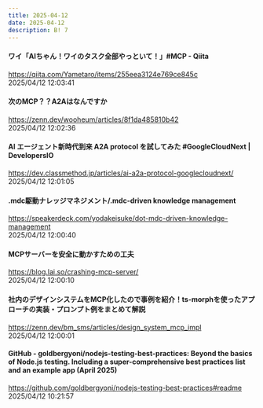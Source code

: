 ```yaml
---
title: 2025-04-12
date: 2025-04-12
description: B! 7
---
```


#### ワイ「AIちゃん！ワイのタスク全部やっといて！」#MCP - Qiita
https://qiita.com/Yametaro/items/255eea3124e769ce845c<br>
2025/04/12 12:03:41<br>


#### 次のMCP？？A2Aはなんですか
https://zenn.dev/wooheum/articles/8f1da485810b42<br>
2025/04/12 12:02:36<br>


#### AI エージェント新時代到来 A2A protocol を試してみた #GoogleCloudNext | DevelopersIO
https://dev.classmethod.jp/articles/ai-a2a-protocol-googlecloudnext/<br>
2025/04/12 12:01:05<br>


#### .mdc駆動ナレッジマネジメント/.mdc-driven knowledge management
https://speakerdeck.com/yodakeisuke/dot-mdc-driven-knowledge-management<br>
2025/04/12 12:00:40<br>


#### MCPサーバーを安全に動かすための工夫
https://blog.lai.so/crashing-mcp-server/<br>
2025/04/12 12:00:10<br>


#### 社内のデザインシステムをMCP化したので事例を紹介！ts-morphを使ったアプローチの実装・プロンプト例をまとめて解説
https://zenn.dev/bm_sms/articles/design_system_mcp_impl<br>
2025/04/12 12:00:01<br>


#### GitHub - goldbergyoni/nodejs-testing-best-practices: Beyond the basics of Node.js testing. Including a super-comprehensive best practices list and an example app (April 2025)
https://github.com/goldbergyoni/nodejs-testing-best-practices#readme<br>
2025/04/12 10:21:57<br>


